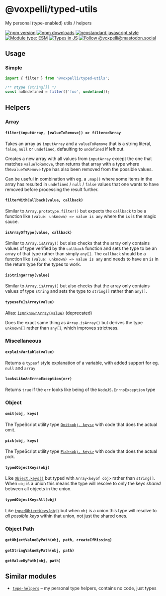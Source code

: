 # @voxpelli/typed-utils

My personal (type-enabled) utils / helpers

[![npm version](https://img.shields.io/npm/v/@voxpelli/typed-utils.svg?style=flat)](https://www.npmjs.com/package/@voxpelli/typed-utils)
[![npm downloads](https://img.shields.io/npm/dm/@voxpelli/typed-utils.svg?style=flat)](https://www.npmjs.com/package/@voxpelli/typed-utils)
[![neostandard javascript style](https://img.shields.io/badge/code_style-neostandard-7fffff?style=flat&labelColor=ff80ff)](https://github.com/neostandard/neostandard)
[![Module type: ESM](https://img.shields.io/badge/module%20type-esm-brightgreen)](https://github.com/voxpelli/badges-cjs-esm)
[![Types in JS](https://img.shields.io/badge/types_in_js-yes-brightgreen)](https://github.com/voxpelli/types-in-js)
[![Follow @voxpelli@mastodon.social](https://img.shields.io/mastodon/follow/109247025527949675?domain=https%3A%2F%2Fmastodon.social&style=social)](https://mastodon.social/@voxpelli)

## Usage

### Simple

```javascript
import { filter } from '@voxpelli/typed-utils';

/** @type {string[]} */
const noUndefined = filter(['foo', undefined]);
```

## Helpers

### Array

#### `filter(inputArray, [valueToRemove]) => filteredArray`

Takes an array as `inputArray` and a `valueToRemove` that is a string literal, `false`, `null` or `undefined`, defaulting to `undefined` if left out.

Creates a new array with all values from `inputArray` except the one that matches `valueToRemove`, then returns that array with a type where the`valueToRemove` type has also been removed from the possible values.

Can be useful in combination with eg. a `.map()` where some items in the array has resulted in `undefined` / `null` / `false` values that one wants to have removed before processing the result further.

#### `filterWithCallback(value, callback)`

Similar to `Array.prototype.filter()` but expects the `callback` to be a function like `(value: unknown) => value is any` where the `is` is the magic sauce.

#### `isArrayOfType(value, callback)`

Similar to `Array.isArray()` but also checks that the array only contains values of type verified by the `callback` function and sets the type to be an array of that type rather than simply `any[]`. The `callback` should be a function like `(value: unknown) => value is any` and needs to have an `is` in the return type for the types to work.

#### `isStringArray(value)`

Similar to `Array.isArray()` but also checks that the array only contains values of type `string` and sets the type to `string[]` rather than `any[]`.

#### `typesafeIsArray(value)`

Alias: ~~`isUnknownArray(value)`~~ (deprecated)

Does the exact same thing as `Array.isArray()` but derives the type `unknown[]` rather than `any[]`, which improves strictness.

### Miscellaneous

#### `explainVariable(value)`

Returns a `typeof` style explanation of a variable, with added support for eg. `null` and `array`

#### `looksLikeAnErrnoException(err)`

Returns `true` if the `err` looks like being of the `NodeJS.ErrnoException` type

### Object

#### `omit(obj, keys)`

The TypeScript utility type [`Omit<obj, keys>`](https://www.typescriptlang.org/docs/handbook/utility-types.html#omittype-keys) with code that does the actual omit.

#### `pick(obj, keys)`

The TypeScript utility type [`Pick<obj, keys>`](https://www.typescriptlang.org/docs/handbook/utility-types.html#picktype-keys) with code that does the actual pick.

#### `typedObjectKeys(obj)`

Like [`Object.keys()`](https://developer.mozilla.org/en-US/docs/Web/JavaScript/Reference/Global_Objects/Object/keys) but typed with `Array<keyof obj>` rather than `string[]`. When `obj` is a union this means the type will resolve to only the keys _shared_ between all objects in the union.

#### `typedObjectKeysAll(obj)`

Like [`typedObjectKeys(obj)`](#typedobjectkeysobj) but when `obj` is a union this type will resolve to _all possible keys_ within that union, not just the shared ones.

### Object Path

#### `getObjectValueByPath(obj, path, createIfMissing)`

#### `getStringValueByPath(obj, path)`

#### `getValueByPath(obj, path)`

<!-- ## Used by

* [`example`](https://example.com/) – used by this one to do X and Y
 -->
## Similar modules

* [`type-helpers`](https://github.com/voxpelli/type-helpers) – my personal type helpers, contains no code, just types
<!--
## See also

* [Announcement blog post](#)
* [Announcement tweet](#) -->
